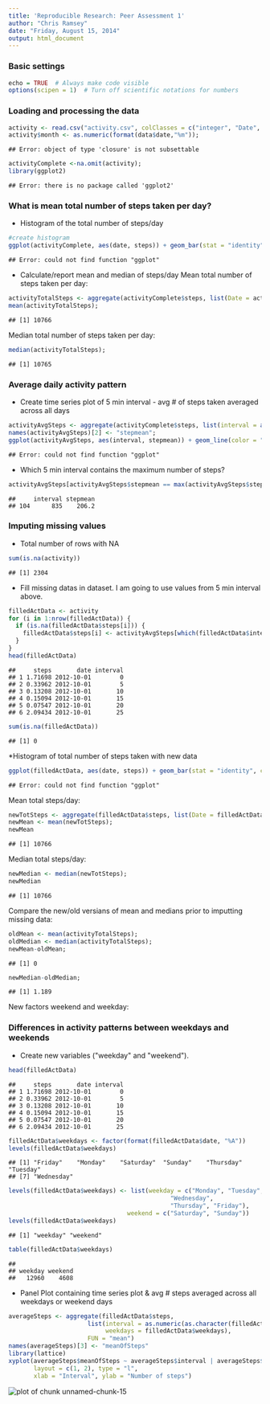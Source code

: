 ```yaml
---
title: 'Reproducible Research: Peer Assessment 1'
author: "Chris Ramsey"
date: "Friday, August 15, 2014"
output: html_document
---
```


### Basic settings

```r
echo = TRUE  # Always make code visible
options(scipen = 1)  # Turn off scientific notations for numbers
```

### Loading and processing the data

```r
activity <- read.csv("activity.csv", colClasses = c("integer", "Date", "factor"));
activity$month <- as.numeric(format(data$date,"%m"));
```

```
## Error: object of type 'closure' is not subsettable
```

```r
activityComplete <-na.omit(activity);
library(ggplot2)
```

```
## Error: there is no package called 'ggplot2'
```

### What is mean total number of steps taken per day?
* Histogram of the total number of steps/day

```r
#create histogram
ggplot(activityComplete, aes(date, steps)) + geom_bar(stat = "identity", colour = "#663399", fill = "#663399", width = .8) + facet_grid(. ~ month, scales = "free") + labs(title = "Histogram of Total Number of Steps Taken Each Day", x = "Date", y = "Total number of steps");
```

```
## Error: could not find function "ggplot"
```

* Calculate/report mean and median of steps/day
Mean total number of steps taken per day:

```r
activityTotalSteps <- aggregate(activityComplete$steps, list(Date = activityComplete$date), FUN = "sum")$x;
mean(activityTotalSteps);
```

```
## [1] 10766
```

Median total number of steps taken per day:

```r
median(activityTotalSteps);
```

```
## [1] 10765
```

### Average daily activity pattern
* Create time series plot of 5 min interval - avg # of steps taken averaged across all days

```r
activityAvgSteps <- aggregate(activityComplete$steps, list(interval = as.numeric(as.character(activityComplete$interval))), FUN = "mean");
names(activityAvgSteps)[2] <- "stepmean";
ggplot(activityAvgSteps, aes(interval, stepmean)) + geom_line(color = "#663399", size = 0.8) + labs(title = "Time Series Plot of the 5-minute Interval", x = "5-minute intervals", y = "Average Number of Steps Taken");
```

```
## Error: could not find function "ggplot"
```
* Which 5 min interval contains the maximum number of steps?

```r
activityAvgSteps[activityAvgSteps$stepmean == max(activityAvgSteps$stepmean), ];
```

```
##     interval stepmean
## 104      835    206.2
```
### Imputing missing values
* Total number of rows with NA

```r
sum(is.na(activity))
```

```
## [1] 2304
```

* Fill missing datas in dataset.
I am going to use values from 5 min interval above.

```r
filledActData <- activity 
for (i in 1:nrow(filledActData)) {
  if (is.na(filledActData$steps[i])) {
    filledActData$steps[i] <- activityAvgSteps[which(filledActData$interval[i] == activityAvgSteps$interval), ]$stepmean
  }
}
head(filledActData)
```

```
##     steps       date interval
## 1 1.71698 2012-10-01        0
## 2 0.33962 2012-10-01        5
## 3 0.13208 2012-10-01       10
## 4 0.15094 2012-10-01       15
## 5 0.07547 2012-10-01       20
## 6 2.09434 2012-10-01       25
```

```r
sum(is.na(filledActData))
```

```
## [1] 0
```

*Histogram of total number of steps taken with new data

```r
ggplot(filledActData, aes(date, steps)) + geom_bar(stat = "identity", colour = "#663399", fill = "#663399", width = 0.7) + facet_grid(. ~ month, scales = "free") + labs(title = "Histogram of Total Number of Steps Taken Each Day (no missing data)", x = "Date", y = "Total number of steps");
```

```
## Error: could not find function "ggplot"
```

Mean total steps/day:

```r
newTotSteps <- aggregate(filledActData$steps, list(Date = filledActData$date), FUN = "sum")$x;
newMean <- mean(newTotSteps);
newMean
```

```
## [1] 10766
```

Median total steps/day:

```r
newMedian <- median(newTotSteps);
newMedian
```

```
## [1] 10766
```

Compare the new/old versians of mean and medians prior to imputting missing data:

```r
oldMean <- mean(activityTotalSteps);
oldMedian <- median(activityTotalSteps);
newMean-oldMean;
```

```
## [1] 0
```

```r
newMedian-oldMedian;
```

```
## [1] 1.189
```

New factors weekend and weekday:
### Differences in activity patterns between weekdays and weekends
* Create new variables ("weekday" and "weekend").

```r
head(filledActData)
```

```
##     steps       date interval
## 1 1.71698 2012-10-01        0
## 2 0.33962 2012-10-01        5
## 3 0.13208 2012-10-01       10
## 4 0.15094 2012-10-01       15
## 5 0.07547 2012-10-01       20
## 6 2.09434 2012-10-01       25
```

```r
filledActData$weekdays <- factor(format(filledActData$date, "%A"))
levels(filledActData$weekdays)
```

```
## [1] "Friday"    "Monday"    "Saturday"  "Sunday"    "Thursday"  "Tuesday"  
## [7] "Wednesday"
```

```r
levels(filledActData$weekdays) <- list(weekday = c("Monday", "Tuesday",
                                             "Wednesday", 
                                             "Thursday", "Friday"),
                                 weekend = c("Saturday", "Sunday"))
levels(filledActData$weekdays)
```

```
## [1] "weekday" "weekend"
```

```r
table(filledActData$weekdays)
```

```
## 
## weekday weekend 
##   12960    4608
```
* Panel Plot containing time series plot & avg # steps averaged across all weekdays or weekend days

```r
averageSteps <- aggregate(filledActData$steps, 
                      list(interval = as.numeric(as.character(filledActData$interval)), 
                           weekdays = filledActData$weekdays),
                      FUN = "mean")
names(averageSteps)[3] <- "meanOfSteps"
library(lattice)
xyplot(averageSteps$meanOfSteps ~ averageSteps$interval | averageSteps$weekdays, 
       layout = c(1, 2), type = "l", 
       xlab = "Interval", ylab = "Number of steps")
```

![plot of chunk unnamed-chunk-15](figure/unnamed-chunk-15.png) 
